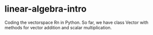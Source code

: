 # linear-algebra-intro
Coding the vectorspace Rn in Python.
So far, we have class Vector with methods for vector addition and scalar multiplication.
